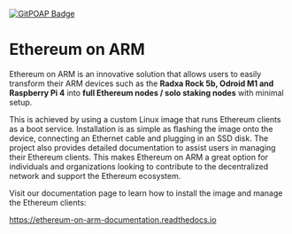 [![GitPOAP Badge](https://public-api.gitpoap.io/v1/repo/diglos/ethereumonarm/badge)](https://www.gitpoap.io/gh/diglos/ethereumonarm)

# Ethereum on ARM
Ethereum on ARM is an innovative solution that allows users to easily transform their ARM devices such as the **Radxa Rock 5b, Odroid M1 and Raspberry Pi 4** into **full Ethereum nodes / solo staking nodes** with minimal setup.

This is achieved by using a custom Linux image that runs Ethereum clients as a boot service. Installation is as simple as flashing the image onto the device, connecting an Ethernet cable and plugging in an SSD disk. The project also provides detailed documentation to assist users in managing their Ethereum clients. This makes Ethereum on ARM a great option for individuals and organizations looking to contribute to the decentralized network and support the Ethereum ecosystem.

Visit our documentation page to learn how to install the image and manage the Ethereum clients:

https://ethereum-on-arm-documentation.readthedocs.io
